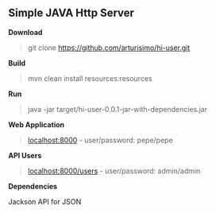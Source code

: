 ## Simple JAVA Http Server

**Download**

> git clone https://github.com/arturisimo/hi-user.git

**Build**

> mvn clean install resources:resources

**Run**

> java -jar target/hi-user-0.0.1-jar-with-dependencies.jar

**Web Application**

> [localhost:8000](http://localhost:8000) - user/password: pepe/pepe

**API Users**

> [localhost:8000/users](http://localhost:8000/users) - user/password: admin/admin

**Dependencies**

Jackson API for JSON 
